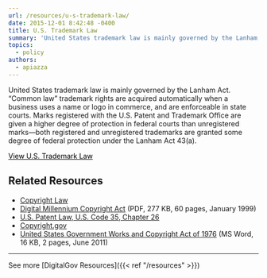 ```yaml
---
url: /resources/u-s-trademark-law/
date: 2015-12-01 8:42:48 -0400
title: U.S. Trademark Law
summary: 'United States trademark law is mainly governed by the Lanham Act. &#8220;Common law&#8221; trademark rights are acquired automatically when a business uses a name or logo in commerce, and are enforceable in state courts. Marks registered with the U.S. Patent and Trademark Office are given a higher degree of protection in federal courts than unregistered'
topics:
  - policy
authors:
  - apiazza
---
```


United States trademark law is mainly governed by the Lanham Act. &#8220;Common law&#8221; trademark rights are acquired automatically when a business uses a name or logo in commerce, and are enforceable in state courts. Marks registered with the U.S. Patent and Trademark Office are given a higher degree of protection in federal courts than unregistered marks—both registered and unregistered trademarks are granted some degree of federal protection under the Lanham Act 43(a).

<a class="button" style="color: #000000" href="http://www.uspto.gov/trademarks/law/tmlaw.pdf">View U.S. Trademark Law</a>

## Related Resources

  * [Copyright Law](http://www.copyright.gov/)
  * [Digital Millennium Copyright Act](http://frwebgate.access.gpo.gov/cgi-bin/getdoc.cgi?dbname=105_cong_public_laws&docid=f:publ304.105.pdf) (PDF, 277 KB, 60 pages, January 1999)
  * [U.S. Patent Law, U.S. Code 35, Chapter 26](http://frwebgate.access.gpo.gov/cgi-bin/getdoc.cgi?dbname=browse_usc&docid=Cite:+35USC261)
  * [Copyright.gov](http://www.copyright.gov/)
  * [United States Government Works and Copyright Act of 1976](https://s3.amazonaws.com/digitalgov/_legacy-img/2014/01/United-States-government-works-and-copyright.doc) (MS Word, 16 KB, 2 pages, June 2011)

* * *

See more [DigitalGov Resources]({{< ref "/resources" >}})

